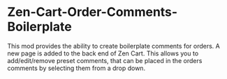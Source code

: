 # Zen-Cart-Order-Comments-Boilerplate
This mod provides the ability to create boilerplate comments for orders.
A new page is added to the back end of Zen Cart. This allows you to add/edit/remove preset comments, that can be placed in the orders comments by selecting them from a drop down.
